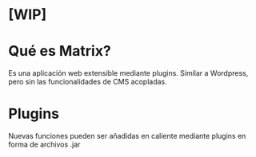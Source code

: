 # [WIP]

# Qué es Matrix?
Es una aplicación web extensible mediante plugins. Similar a Wordpress, pero sin las funcionalidades de CMS acopladas.

# Plugins
Nuevas funciones pueden ser añadidas en caliente mediante plugins en forma de archivos .jar



